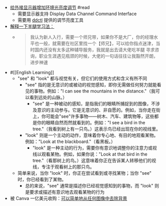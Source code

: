 - [给外接显示器增加环境光亮度调节](https://kidylee.com/posts/adding-auto-brightness-to-external-monitor/) #read
	- 需要显示器支持 Display Data Channel Command Interface
	- 需要用 [ddctl](https://github.com/kfix/ddcctl) 提供的调节亮度工具
- [解释一下羊腿学习法：](https://twitter.com/shengxj1/status/1686048527691194369)
	- > 我认为新人入行，需要一个师兄带，如果你不是大厂，你的经理水平也一般，就需要在社区里找一个【师兄】，可以给你指点迷津，当时国内还没有太多这种辅导服务，我就是出去请大佬吃羊腿 寻求咨询，职业生涯遇见瓶颈的时候，大佬的一句话往往让我豁然开朗，进步神速
- #[[English Learning]]
	- "see" 和 "look" 都与视觉有关，但它们的使用方式和含义有所不同
		- "see" 指的是无意识的或被动的视觉感知，即你无需做任何努力就能看见的事物。例如："I can see the mountains in the distance."（我可以看到远处的山脉。）
			- "see" 是一种被动的感知，是指我们的眼睛所捕捉到的图像，不涉及意识的主动参与。它是无意识的、非自愿的。例如，当你走在街上，你可能会"see"许多事物——树木、汽车、建筑物等，这些都是你的眼睛自然而然就看到的。例如："I see a bird in the tree."（我看到树上有一只鸟。）这表示鸟已经出现在你的视线里。
		- "look" 则是一个主动的动作，意味着你专心地、有目的地观看某物。例如："Look at the blackboard."（看黑板。）
			- "look" 是一种主动的行为，需要你有意识地调整你的注意力或视线以观看某物。例如，如果你说："Look at that bird in the tree."（看那树上的鸟。）这意味着你正在告诉某人转移他们的视线，专注于观看树上的那只鸟。
	- 简单来说，当你 "look" 时，你正在尝试看到或寻找某物；当你 "see" 时，你已经看到了某物。
		- 总的来说，"see" 通常是描述你已经视觉感知到的事物，而 "look" 则是要求或描述有意识地去观看某物的行为
- 被 Canva 一亿美元收购：[可以简单地从任何图像中去除背景](https://www.remove.bg/)